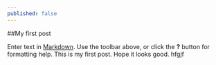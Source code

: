 ```yaml
---
published: false
---
```

##My first post

Enter text in [Markdown](http://daringfireball.net/projects/markdown/). Use the toolbar above, or click the **?** button for formatting help.
This is my first post.
Hope it looks good.
hfgjf

